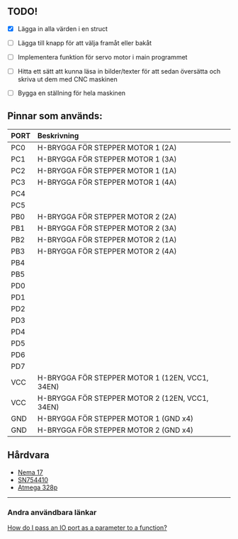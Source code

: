 ## TODO!

- [x] Lägga in alla värden i en struct
- [ ] Lägga till knapp för att välja framåt eller bakåt
- [ ] Implementera funktion för servo motor i main programmet
- [ ] Hitta ett sätt att kunna läsa in bilder/texter för att sedan översätta och skriva ut dem med CNC maskinen
- [ ] Bygga en ställning för hela maskinen





## Pinnar som används:

| PORT | Beskrivning |
| :--- | :--- |
| PC0 | H-BRYGGA FÖR STEPPER MOTOR 1 (2A) |
| PC1 | H-BRYGGA FÖR STEPPER MOTOR 1 (3A) |
| PC2 | H-BRYGGA FÖR STEPPER MOTOR 1 (1A) |
| PC3 | H-BRYGGA FÖR STEPPER MOTOR 1 (4A) |
| PC4 | |
| PC5 | |
| PB0 | H-BRYGGA FÖR STEPPER MOTOR 2 (2A) |
| PB1 | H-BRYGGA FÖR STEPPER MOTOR 2 (3A) |
| PB2 | H-BRYGGA FÖR STEPPER MOTOR 2 (1A) |
| PB3 | H-BRYGGA FÖR STEPPER MOTOR 2 (4A) |
| PB4 | |
| PB5 | |
| PD0 | |
| PD1 | |
| PD2 | |
| PD3 | |
| PD4 | |
| PD5 | |
| PD6 | |
| PD7 | |
| VCC | H-BRYGGA FÖR STEPPER MOTOR 1 (12EN, VCC1, 34EN) |
| VCC | H-BRYGGA FÖR STEPPER MOTOR 2 (12EN, VCC1, 34EN) |
| GND | H-BRYGGA FÖR STEPPER MOTOR 1 (GND x4) |
| GND | H-BRYGGA FÖR STEPPER MOTOR 2 (GND x4) |





## Hårdvara
- [Nema 17](http://reprap.org/wiki/NEMA_17_Stepper_motor)
- [SN754410](http://www.ti.com/lit/ds/symlink/sn754410.pdf)
- [Atmega 328p](http://www.atmel.com/images/Atmel-8271-8-bit-AVR-Microcontroller-ATmega48A-48PA-88A-88PA-168A-168PA-328-328P_datasheet_Complete.pdf)





---

### Andra användbara länkar
[How do I pass an IO port as a parameter to a function?](http://www.atmel.com/webdoc/avrlibcreferencemanual/FAQ_1faq_port_pass.html)
